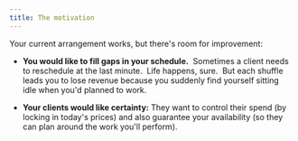 ```yaml
---
title: The motivation
---
```

Your current arrangement works, but there's room for improvement:

*   **You would like to fill gaps in your schedule.**  Sometimes a client needs to reschedule at the last minute.  Life happens, sure.  But each shuffle leads you to lose revenue because you suddenly find yourself sitting idle when you'd planned to work.
    

*   **Your clients would like certainty:** They want to control their spend (by locking in today's prices) and also guarantee your availability (so they can plan around the work you'll perform).